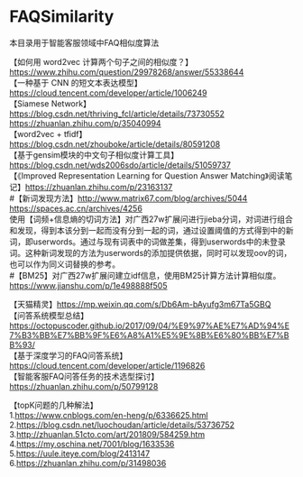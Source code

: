 # FAQSimilarity
本目录用于智能客服领域中FAQ相似度算法

【如何用 word2vec 计算两个句子之间的相似度？】https://www.zhihu.com/question/29978268/answer/55338644  
【一种基于 CNN 的短文本表达模型】https://cloud.tencent.com/developer/article/1006249  
【Siamese Network】https://blog.csdn.net/thriving_fcl/article/details/73730552  
https://zhuanlan.zhihu.com/p/35040994  
【word2vec + tfidf】https://blog.csdn.net/zhouboke/article/details/80591208  
【基于gensim模块的中文句子相似度计算工具】https://blog.csdn.net/wds2006sdo/article/details/51059737  
【《Improved Representation Learning for Question Answer Matching》阅读笔记】https://zhuanlan.zhihu.com/p/23163137  
#【新词发现方法】http://www.matrix67.com/blog/archives/5044  
https://spaces.ac.cn/archives/4256  
使用【词频+信息熵的切词方法】对广西27w扩展问进行jieba分词，对词进行组合和发现，得到本该分到一起而没有分到一起的词，通过设置阈值的方式得到中的新词，即userwords。通过与现有词表中的词做差集，得到userwords中的未登录词。这种新词发现的方法为userwords的添加提供依据，同时可以发现oov的词，也可以作为同义词替换的参考。  
#【BM25】对广西27w扩展问建立idf信息，使用BM25计算方法计算相似度。https://www.jianshu.com/p/1e498888f505  
 
   
【天猫精灵】https://mp.weixin.qq.com/s/Db6Am-bAyufg3m67Ta5GBQ  
【问答系统模型总结】https://octopuscoder.github.io/2017/09/04/%E9%97%AE%E7%AD%94%E7%B3%BB%E7%BB%9F%E6%A8%A1%E5%9E%8B%E6%80%BB%E7%BB%93/  
【基于深度学习的FAQ问答系统】https://cloud.tencent.com/developer/article/1196826  
【智能客服FAQ问答任务的技术选型探讨】https://zhuanlan.zhihu.com/p/50799128  
  
    
【topK问题的几种解法】  
1.https://www.cnblogs.com/en-heng/p/6336625.html  
2.https://blog.csdn.net/luochoudan/article/details/53736752  
3.http://zhuanlan.51cto.com/art/201809/584259.htm  
4.https://my.oschina.net/7001/blog/1633536  
5.https://uule.iteye.com/blog/2413147  
6.https://zhuanlan.zhihu.com/p/31498036  

